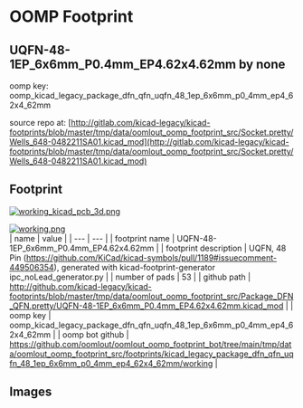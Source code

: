 # OOMP Footprint  
## UQFN-48-1EP_6x6mm_P0.4mm_EP4.62x4.62mm  by none  
  
oomp key: oomp_kicad_legacy_package_dfn_qfn_uqfn_48_1ep_6x6mm_p0_4mm_ep4_62x4_62mm  
  
source repo at: [http://gitlab.com/kicad-legacy/kicad-footprints/blob/master/tmp/data/oomlout_oomp_footprint_src/Socket.pretty/Wells_648-0482211SA01.kicad_mod](http://gitlab.com/kicad-legacy/kicad-footprints/blob/master/tmp/data/oomlout_oomp_footprint_src/Socket.pretty/Wells_648-0482211SA01.kicad_mod)  
## Footprint  
  
[![working_kicad_pcb_3d.png](working_kicad_pcb_3d_600.png)](working_kicad_pcb_3d.png)  
  
[![working.png](working_600.png)](working.png)  
| name | value | 
| --- | --- | 
| footprint name | UQFN-48-1EP_6x6mm_P0.4mm_EP4.62x4.62mm | 
| footprint description | UQFN, 48 Pin (https://github.com/KiCad/kicad-symbols/pull/1189#issuecomment-449506354), generated with kicad-footprint-generator ipc_noLead_generator.py | 
| number of pads | 53 | 
| github path | http://github.com/kicad-legacy/kicad-footprints/blob/master/tmp/data/oomlout_oomp_footprint_src/Package_DFN_QFN.pretty/UQFN-48-1EP_6x6mm_P0.4mm_EP4.62x4.62mm.kicad_mod | 
| oomp key | oomp_kicad_legacy_package_dfn_qfn_uqfn_48_1ep_6x6mm_p0_4mm_ep4_62x4_62mm | 
| oomp bot github | https://github.com/oomlout/oomlout_oomp_footprint_bot/tree/main/tmp/data/oomlout_oomp_footprint_src/footprints/kicad_legacy_package_dfn_qfn_uqfn_48_1ep_6x6mm_p0_4mm_ep4_62x4_62mm/working | 
## Images  
